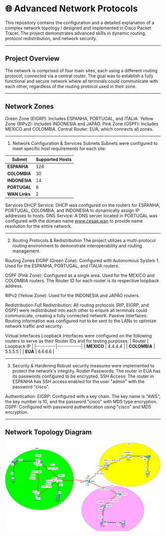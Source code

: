 
# 🌐 Advanced Network Protocols
This repository contains the configuration and a detailed explanation of a complex network topology I designed and implemented in Cisco Packet Tracer. The project demonstrates advanced skills in dynamic routing, protocol redistribution, and network security.

---

## Project Overview
The network is comprised of four main sites, each using a different routing protocol, connected via a central router. The goal was to establish a fully functional and secure network where all terminals could communicate with each other, regardless of the routing protocol used in their zone.

---

## Network Zones
Green Zone (EIGRP): Includes ESPANHA, PORTUGAL, and ITALIA.
Yellow Zone (RIPv2): Includes INDONESIA and JAPÃO.
Pink Zone (OSPF): Includes MEXICO and COLOMBIA.
Central Router: EUA, which connects all zones.

--- 

1. Network Configuration & Services
Subnets
Subnets were configured to meet specific host requirements for each site:

| Subnet       | Supported Hosts |
|--------------|----------------|
| **ESPANHA**   | 126            |
| **COLOMBIA**  | 30             |
| **INDONESIA** | 14             |
| **PORTUGAL**  | 6              |
| **WAN Links** | 2              |

Services
DHCP Service: DHCP was configured on the routers for ESPANHA, PORTUGAL, COLOMBIA, and INDONESIA to dynamically assign IP addresses to hosts.
DNS Service: A DNS server located in PORTUGAL was configured with the domain name www.cesae.wan to provide name resolution for the entire network.

--- 

2. Routing Protocols & Redistribution
The project utilizes a multi-protocol routing environment to demonstrate interoperability and routing management.

Routing Zones
EIGRP (Green Zone):
Configured with Autonomous System 1.
Used for the ESPANHA, PORTUGAL, and ITALIA routers.

OSPF (Pink Zone):
Configured as a single area.
Used for the MEXICO and COLOMBIA routers.
The Router ID for each router is its respective loopback address.

RIPv2 (Yellow Zone):
Used for the INDONESIA and JAPÃO routers.

Redistribution
Full Redistribution: All routing protocols (RIP, EIGRP, and OSPF) were redistributed into each other to ensure all terminals could communicate, creating a fully connected network.
Passive Interfaces: Routing information was configured not to be sent to the LANs to optimize network traffic and security.

Virtual Interfaces
Loopback Interfaces were configured on the following routers to serve as their Router IDs and for testing purposes:
| Router   | Loopback IP |
|----------|------------|
| **MEXICO**   | 4.4.4.4    |
| **COLOMBIA** | 5.5.5.5    |
| **EUA**      | 6.6.6.6    |


--- 

3. Security & Hardening
Robust security measures were implemented to protect the network's integrity.
Router Passwords: The router in EUA has its passwords configured to be encrypted.
SSH Access: The router in ESPANHA has SSH access enabled for the user "admin" with the password "cisco".

Authentication:
EIGRP: Configured with a key chain. The key name is "AWS", the key number is 10, and the password "cisco" with MD5 type encryption.
OSPF: Configured with password authentication using "cisco" and MD5 encryption.

---

## Network Topology Diagram
![Network Topology](images/routing-topology.PNG)
